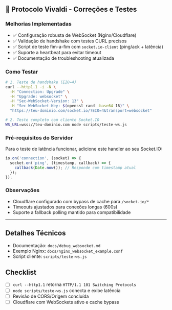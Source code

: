 ## 📌 Protocolo Vivaldi - Correções e Testes

### Melhorias Implementadas
- ✅ Configuração robusta de WebSocket (Nginx/Cloudflare)
- ✅ Validação de handshake com testes CURL precisos
- ✅ Script de teste fim-a-fim com `socket.io-client` (ping/ack + latência)
- ✅ Suporte a heartbeat para evitar timeout
- ✅ Documentação de troubleshooting atualizada

### Como Testar
```bash
# 1. Teste de handshake (EIO=4)
curl --http1.1 -i -N \
  -H "Connection: Upgrade" \
  -H "Upgrade: websocket" \
  -H "Sec-WebSocket-Version: 13" \
  -H "Sec-WebSocket-Key: $(openssl rand -base64 16)" \
  "https://teu-dominio.com/socket.io/?EIO=4&transport=websocket"

# 2. Teste completo com cliente Socket.IO
WS_URL=wss://teu-dominio.com node scripts/teste-ws.js
```

### Pré-requisitos do Servidor
Para o teste de latência funcionar, adicione este handler ao seu Socket.IO:
```javascript
io.on('connection', (socket) => {
  socket.on('ping', (timestamp, callback) => {
    callback(Date.now()); // Responde com timestamp atual
  });
});
```

### Observações
- Cloudflare configurado com bypass de cache para `/socket.io/*`
- Timeouts ajustados para conexões longas (600s)
- Suporte a fallback polling mantido para compatibilidade

---

## Detalhes Técnicos
- Documentação: `docs/debug_websocket.md`
- Exemplo Nginx: `docs/nginx_websocket_example.conf`
- Script cliente: `scripts/teste-ws.js`

## Checklist
- [ ] `curl --http1.1` retorna `HTTP/1.1 101 Switching Protocols`
- [ ] `node scripts/teste-ws.js` conecta e exibe latência
- [ ] Revisão de CORS/Origem concluída
- [ ] Cloudflare com WebSockets ativo e cache bypass